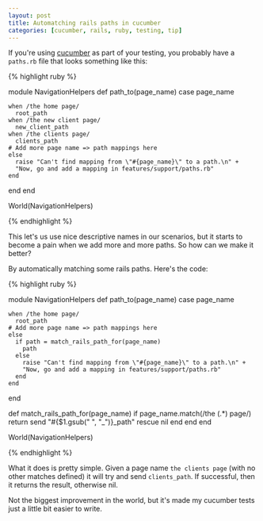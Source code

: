 ```yaml
---
layout: post
title: Automatching rails paths in cucumber
categories: [cucumber, rails, ruby, testing, tip]
---
```

If you're using [cucumber](http://cukes.info/) as part of your testing, you probably have a `paths.rb` file that looks something like this:

{% highlight ruby %}

module NavigationHelpers
  def path_to(page_name)
    case page_name
    
    when /the home page/
      root_path
    when /the new client page/
      new_client_path
    when /the clients page/
      clients_path    
    # Add more page name => path mappings here
    else
      raise "Can't find mapping from \"#{page_name}\" to a path.\n" +
      "Now, go and add a mapping in features/support/paths.rb"
    end
  end
end

World(NavigationHelpers)

{% endhighlight %}

This let's us use nice descriptive names in our scenarios, but it starts to become a pain when we add more and more paths.  So how can we make it better?  

By automatically matching some rails paths.  Here's the code:

{% highlight ruby %}

module NavigationHelpers
  def path_to(page_name)
    case page_name
    
    when /the home page/
      root_path   
    # Add more page name => path mappings here
    else
      if path = match_rails_path_for(page_name) 
        path
      else 
        raise "Can't find mapping from \"#{page_name}\" to a path.\n" +
        "Now, go and add a mapping in features/support/paths.rb"
      end
    end
  end

  def match_rails_path_for(page_name)
    if page_name.match(/the (.*) page/)
      return send "#{$1.gsub(" ", "_")}_path" rescue nil
    end
  end
end

World(NavigationHelpers)

{% endhighlight %}

What it does is pretty simple.  Given a page name `the clients page` (with no other matches defined) it will try and send `clients_path`.  If successful, then it returns the result, otherwise nil.  

Not the biggest improvement in the world, but it's made my cucumber tests just a little bit easier to write.